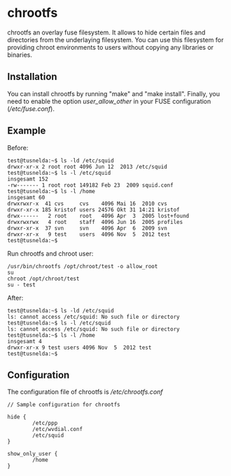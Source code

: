 chrootfs
========

chrootfs an overlay fuse filesystem. It allows to hide certain 
files and directories from the underlaying filesystem. You can 
use this filesystem for providing chroot environments to users 
without copying any libraries or binaries. 

## Installation
You can install chrootfs by running "make" and "make install". Finally, you need to enable the option *user_allow_other* in your FUSE configuration (*/etc/fuse.conf*). 

## Example 
Before:
```
test@tusnelda:~$ ls -ld /etc/squid
drwxr-xr-x 2 root root 4096 Jun 12  2013 /etc/squid
test@tusnelda:~$ ls -l /etc/squid
insgesamt 152
-rw------- 1 root root 149182 Feb 23  2009 squid.conf
test@tusnelda:~$ ls -l /home
insgesamt 60
drwxrwxr-x  41 cvs     cvs    4096 Mai 16  2010 cvs
drwxr-xr-x 185 kristof users 24576 Okt 31 14:21 kristof
drwx------   2 root    root   4096 Apr  3  2005 lost+found
drwxrwxrwx   4 root    staff  4096 Jun 16  2005 profiles
drwxr-xr-x  37 svn     svn    4096 Apr  6  2009 svn
drwxr-xr-x   9 test    users  4096 Nov  5  2012 test
test@tusnelda:~$
```

Run chrootfs and chroot user:
```
/usr/bin/chrootfs /opt/chroot/test -o allow_root
su 
chroot /opt/chroot/test
su - test
```

After:
```
test@tusnelda:~$ ls -ld /etc/squid
ls: cannot access /etc/squid: No such file or directory
test@tusnelda:~$ ls -l /etc/squid
ls: cannot access /etc/squid: No such file or directory
test@tusnelda:~$ ls -l /home
insgesamt 4
drwxr-xr-x 9 test users 4096 Nov  5  2012 test
test@tusnelda:~$
```
## Configuration
The configuration file of chrootfs is */etc/chrootfs.conf*
```
// Sample configuration for chrootfs

hide {
        /etc/ppp
        /etc/wvdial.conf
        /etc/squid
}

show_only_user {
        /home
}
```

